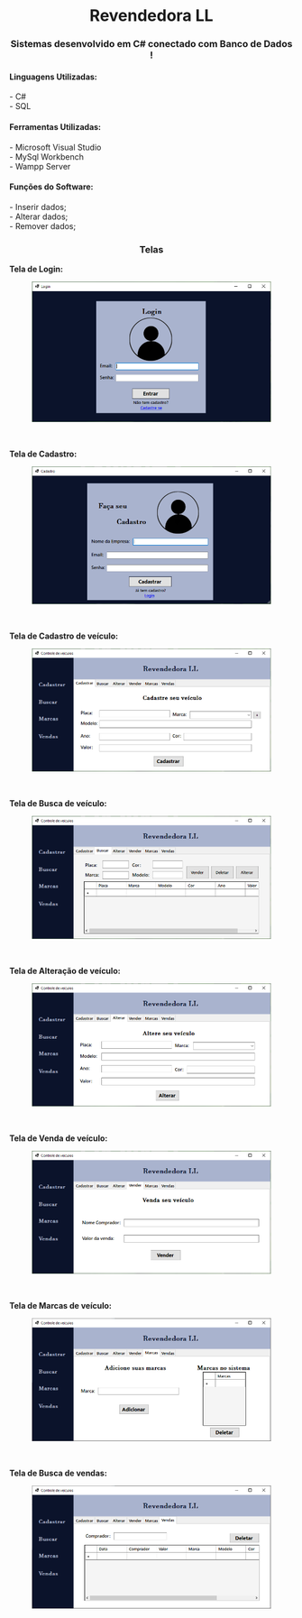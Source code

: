 <h1 align="center">Revendedora LL</h1>
<h3 align='center'>Sistemas desenvolvido em C# conectado com Banco de Dados !</h2>

<h4>Linguagens Utilizadas:</h3>
- C#
</br>
- SQL
</br>


<h4>Ferramentas Utilizadas:</h4>
- Microsoft Visual Studio
</br>
- MySql Workbench
</br>
- Wampp Server
</br>

<h4>Funções do Software:</h4>
- Inserir dados;
</br
- Listar dados;
</br>
- Alterar dados;
</br>
- Remover dados;
</br>

<h3 align='center'>Telas</h3>

<b><p padding-top = 50px>Tela de Login:</p></b>
<figure>
  <img src="Revendedora/Prints/Login.PNG" alt="Login">
</figure>
</br>


<b><p padding-top = 50px>Tela de Cadastro:</p></b>
<figure>
  <img src="Revendedora/Prints/Cadastro.PNG" alt="Cadastro">
</figure>
</br>


<b><p padding-top = 50px>Tela de Cadastro de veículo:</p></b>
<figure>
  <img src="Revendedora/Prints/Cadastra_veiculo.PNG" alt="CadastraVeiculo">
</figure>
</br>

<b><p padding-top = 50px>Tela de Busca de veículo:</p></b>
<figure>
  <img src="Revendedora/Prints/Busca_veiculo.PNG" alt="BuscaVeiculo">
</figure>
</br>

<b><p padding-top = 50px>Tela de Alteração de veículo:</p></b>
<figure>
  <img src="Revendedora/Prints/Altera_veiculo.PNG" alt="AlteraVeiculo">
</figure>
</br>

<b><p padding-top = 50px>Tela de Venda de veículo:</p></b>
<figure>
  <img src="Revendedora/Prints/Vende_veiculo.PNG" alt="VendeVeiculo">
</figure>
</br>

<b><p padding-top = 50px>Tela de Marcas de veículo:</p></b>
<figure>
  <img src="Revendedora/Prints/Add-Del_marca.PNG" alt="MarcaVeiculo">
</figure>
</br>

<b><p padding-top = 50px>Tela de Busca de vendas:</p></b>
<figure>
  <img src="Revendedora/Prints/Busca_vendas.PNG" alt="BuscaVendas">
</figure>


